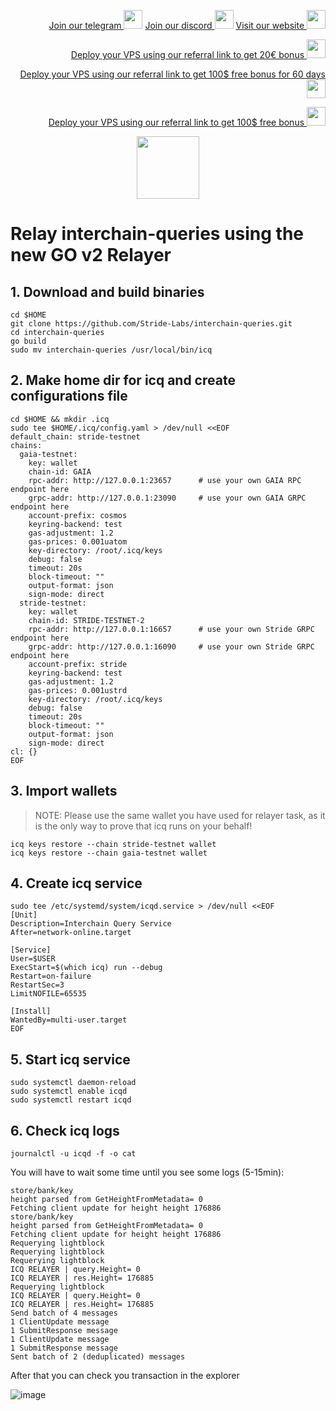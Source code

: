 <p style="font-size:14px" align="right">
<a href="https://t.me/kjnotes" target="_blank">Join our telegram <img src="https://user-images.githubusercontent.com/50621007/183283867-56b4d69f-bc6e-4939-b00a-72aa019d1aea.png" width="30"/></a>
<a href="https://discord.gg/JqQNcwff2e" target="_blank">Join our discord <img src="https://user-images.githubusercontent.com/50621007/176236430-53b0f4de-41ff-41f7-92a1-4233890a90c8.png" width="30"/></a>
<a href="https://kjnodes.com/" target="_blank">Visit our website <img src="https://user-images.githubusercontent.com/50621007/168689709-7e537ca6-b6b8-4adc-9bd0-186ea4ea4aed.png" width="30"/></a>
</p>

<p style="font-size:14px" align="right">
<a href="https://hetzner.cloud/?ref=y8pQKS2nNy7i" target="_blank">Deploy your VPS using our referral link to get 20€ bonus <img src="https://user-images.githubusercontent.com/50621007/174612278-11716b2a-d662-487e-8085-3686278dd869.png" width="30"/></a>
</p>
<p style="font-size:14px" align="right">
<a href="https://m.do.co/c/17b61545ca3a" target="_blank">Deploy your VPS using our referral link to get 100$ free bonus for 60 days <img src="https://user-images.githubusercontent.com/50621007/183284313-adf81164-6db4-4284-9ea0-bcb841936350.png" width="30"/></a>
</p>
<p style="font-size:14px" align="right">
<a href="https://www.vultr.com/?ref=7418642" target="_blank">Deploy your VPS using our referral link to get 100$ free bonus <img src="https://user-images.githubusercontent.com/50621007/183284971-86057dc2-2009-4d40-a1d4-f0901637033a.png" width="30"/></a>
</p>

<p align="center">
  <img height="100" height="auto" src="https://user-images.githubusercontent.com/50621007/183283696-d1c4192b-f594-45bb-b589-15a5e57a795c.png">
</p>

# Relay interchain-queries using the new GO v2 Relayer

## 1. Download and build binaries
```
cd $HOME
git clone https://github.com/Stride-Labs/interchain-queries.git
cd interchain-queries
go build
sudo mv interchain-queries /usr/local/bin/icq
```

## 2. Make home dir for icq and create configurations file
```
cd $HOME && mkdir .icq
sudo tee $HOME/.icq/config.yaml > /dev/null <<EOF
default_chain: stride-testnet
chains:
  gaia-testnet:
    key: wallet
    chain-id: GAIA
    rpc-addr: http://127.0.0.1:23657      # use your own GAIA RPC endpoint here
    grpc-addr: http://127.0.0.1:23090     # use your own GAIA GRPC endpoint here
    account-prefix: cosmos
    keyring-backend: test
    gas-adjustment: 1.2
    gas-prices: 0.001uatom
    key-directory: /root/.icq/keys
    debug: false
    timeout: 20s
    block-timeout: ""
    output-format: json
    sign-mode: direct
  stride-testnet:
    key: wallet
    chain-id: STRIDE-TESTNET-2
    rpc-addr: http://127.0.0.1:16657      # use your own Stride GRPC endpoint here
    grpc-addr: http://127.0.0.1:16090     # use your own Stride GRPC endpoint here
    account-prefix: stride
    keyring-backend: test
    gas-adjustment: 1.2
    gas-prices: 0.001ustrd
    key-directory: /root/.icq/keys
    debug: false
    timeout: 20s
    block-timeout: ""
    output-format: json
    sign-mode: direct
cl: {}
EOF
```

## 3. Import wallets
> NOTE: Please use the same wallet you have used for relayer task, as it is the only way to prove that icq runs on your behalf!
```
icq keys restore --chain stride-testnet wallet
icq keys restore --chain gaia-testnet wallet
```

## 4. Create icq service
```
sudo tee /etc/systemd/system/icqd.service > /dev/null <<EOF
[Unit]
Description=Interchain Query Service
After=network-online.target

[Service]
User=$USER
ExecStart=$(which icq) run --debug
Restart=on-failure
RestartSec=3
LimitNOFILE=65535

[Install]
WantedBy=multi-user.target
EOF
```

## 5. Start icq service
```
sudo systemctl daemon-reload
sudo systemctl enable icqd
sudo systemctl restart icqd
```

## 6. Check icq logs
```
journalctl -u icqd -f -o cat
```

You will have to wait some time until you see some logs (5-15min):
```
store/bank/key
height parsed from GetHeightFromMetadata= 0
Fetching client update for height height 176886
store/bank/key
height parsed from GetHeightFromMetadata= 0
Fetching client update for height height 176886
Requerying lightblock
Requerying lightblock
Requerying lightblock
ICQ RELAYER | query.Height= 0
ICQ RELAYER | res.Height= 176885
Requerying lightblock
ICQ RELAYER | query.Height= 0
ICQ RELAYER | res.Height= 176885
Send batch of 4 messages
1 ClientUpdate message
1 SubmitResponse message
1 ClientUpdate message
1 SubmitResponse message
Sent batch of 2 (deduplicated) messages
```

After that you can check you transaction in the explorer

![image](https://user-images.githubusercontent.com/50621007/183242421-ca5e8f83-4d54-4ddb-bdbc-31430da23046.png)
